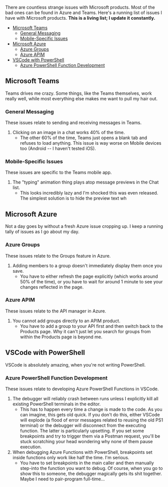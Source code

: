 There are countless strange issues with Microsoft products. 
Most of the bad ones can be found in Azure and Teams. 
Here's a running list of issues I have with Microsoft products.
**This is a living list; I update it constantly.**

- [Microsoft Teams](#microsoft-teams)
    - [General Messaging](#general-messaging)
    - [Mobile-Specific Issues](#mobile-specific-issues)
- [Microsoft Azure](#microsoft-azure)
    - [Azure Groups](#azure-groups)
    - [Azure APIM](#azure-apim)
- [VSCode with PowerShell](#vscode-with-powershell)
    - [Azure PowerShell Function Development](#azure-powershell-function-development)

## Microsoft Teams

Teams drives me crazy. 
Some things, like the Teams themselves, work really well, while most everything else makes me want to pull my hair out.

### General Messaging

These issues relate to sending and receiving messages in Teams.

1. Clicking on an image in a chat works 40% of the time.
    - The other 60% of the time, Teams just opens a blank tab and refuses to load anything. This issue is way worse on Mobile devices too (Android -- I haven't tested iOS).

### Mobile-Specific Issues

These issues are specific to the Teams mobile app.

1. The "typing" animation thing plays atop message previews in the Chat list.
    - This looks incredibly lazy and I'm shocked this was even released. The simplest solution is to hide the preview text wh

## Microsoft Azure

Not a day goes by without a fresh Azure issue cropping up. 
I keep a running tally of issues as I go about my day.

### Azure Groups

These issues relate to the Groups feature in Azure.

1. Adding members to a group doesn't immediately display them once you save.
    - You have to either refresh the page explicitly (which works around 50% of the time), or you have to wait for around 1 minute to see your changes reflected in the page.

### Azure APIM

These issues relate to the API manager in Azure.

1. You cannot add groups directly to an APIM product.
    - You have to add a group to your API first and then switch back to the Products page. Why it can't just let you search for groups from within the Products page is beyond me.

## VSCode with PowerShell

VSCode is absolutely amazing, when you're not writing PowerShell.

### Azure PowerShell Function Development

These issues relate to developing Azure PowerShell Functions in VSCode.

1. The debugger will reliably crash between runs unless I explicitly kill all existing PowerShell terminals in the editor.
    - This has to happen every time a change is made to the code. As you can imagine, this gets old quick. If you don't do this, either VSCode will explode (a flood of error messages related to reusing the old PS1 terminal) or the debugger will disconnect from the executing function. The latter is particularly upsetting. If you set some breakpoints and try to trigger them via a Postman request, you'll be stuck scratching your head wondering why none of them pause execution.
2. When debugging Azure Functions with PowerShell, breakpoints set inside functions only work like half the time. I'm serious.
    - You have to set breakpoints in the main caller and then manually step-into the function you want to debug. Of course, when you go to show this to someone, the debugger magically gets its shit together. Maybe I need to pair-program full-time...
